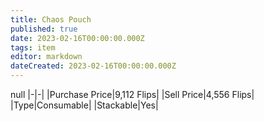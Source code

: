 ```yaml
---
title: Chaos Pouch
published: true
date: 2023-02-16T00:00:00.000Z
tags: item
editor: markdown
dateCreated: 2023-02-16T00:00:00.000Z
---
```


null
|-|-|
|Purchase Price|9,112 Flips|
|Sell Price|4,556 Flips|
|Type|Consumable|
|Stackable|Yes|

